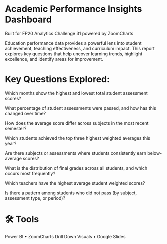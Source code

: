 # Academic Performance Insights Dashboard
Built for FP20 Analytics Challenge 31 powered by ZoomCharts

Education performance data provides a powerful lens into student achievement, teaching effectiveness, and curriculum impact.
This report explores key questions that help uncover learning trends, highlight excellence, and identify areas for improvement.

# Key Questions Explored:

Which months show the highest and lowest total student assessment scores?

What percentage of student assessments were passed, and how has this changed over time?

How does the average score differ across subjects in the most recent semester?

Which students achieved the top three highest weighted averages this year?

Are there subjects or assessments where students consistently earn below-average scores?

What is the distribution of final grades across all students, and which occurs most frequently?

Which teachers have the highest average student weighted scores?

Is there a pattern among students who did not pass (by subject, assessment type, or period)?
# 🛠️ Tools

Power BI • ZoomCharts Drill Down Visuals • Google Slides
